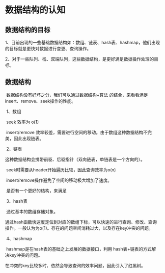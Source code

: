 # 数据结构的认知

## 数据结构的目标

​		1、目前出现的一些基础数据结构如：数组、链表、hash表、hashmap，他们出现的目标就是更快对数据进行变更、查询操作。

​		2、对于一些队列、栈、双端队列，这些数据结构，是更好满足数据操作处理的目标。

## 数据结构

​		数据结构没有好坏之分，我们可以通过数据结构+算法 的结合，来看看满足 insert、remove、seek操作的性能。

​		1、数组

​			seek 效率为 o(1)

​			insert/remove  效率较差，需要进行空间的移动。由于数组这种数据结构不完美，因此出现链表。

​		2、链表

​			这种数据结构会携带前驱、后驱指针（双向链表，单链表是一个方向的）。

​			seek时需要从header开始遍历比较，因此查询效率为o(n)

​			insert/remove操作避免了空间的移动极大增加了速度。

​			是否有一个更好的结构，来满足

​		3、hash表

​			通过基本的数组存储对象。

​			通过hash函数快速度定位到对应的数组下标，可以快速的进行查询、修改、查询操作。一般认为为o(1)。存在的问题空间消耗过大，以及存在key冲突的问题。

​		4、hashmap

​			hashmap是在hash表的基础之上发展的数据接口，利用 hash表+链表的方式解决key冲突的问题。

​			在冲突的key比较多时，依然会导致查询的效率问题，因此引入了红黑树。

​			




